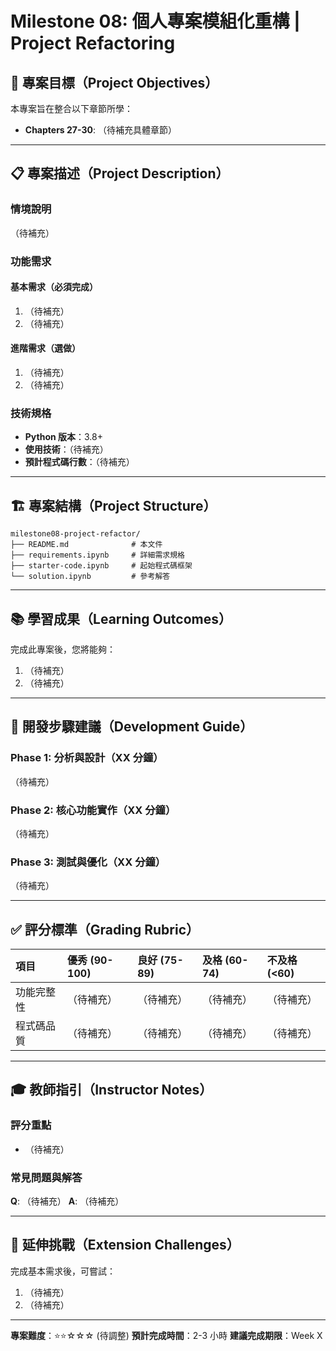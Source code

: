 # Milestone 08: 個人專案模組化重構 | Project Refactoring

## 🎯 專案目標（Project Objectives）

本專案旨在整合以下章節所學：
- **Chapters 27-30**: （待補充具體章節）

---

## 📋 專案描述（Project Description）

### 情境說明
（待補充）

### 功能需求

#### 基本需求（必須完成）
1. （待補充）
2. （待補充）

#### 進階需求（選做）
1. （待補充）
2. （待補充）

### 技術規格
- **Python 版本**：3.8+
- **使用技術**：（待補充）
- **預計程式碼行數**：（待補充）

---

## 🏗️ 專案結構（Project Structure）

```
milestone08-project-refactor/
├── README.md              # 本文件
├── requirements.ipynb     # 詳細需求規格
├── starter-code.ipynb     # 起始程式碼框架
└── solution.ipynb         # 參考解答
```

---

## 📚 學習成果（Learning Outcomes）

完成此專案後，您將能夠：
1. （待補充）
2. （待補充）

---

## 🔧 開發步驟建議（Development Guide）

### Phase 1: 分析與設計（XX 分鐘）
（待補充）

### Phase 2: 核心功能實作（XX 分鐘）
（待補充）

### Phase 3: 測試與優化（XX 分鐘）
（待補充）

---

## ✅ 評分標準（Grading Rubric）

| 項目 | 優秀 (90-100) | 良好 (75-89) | 及格 (60-74) | 不及格 (<60) |
|:-----|:-------------|:------------|:------------|:------------|
| 功能完整性 | （待補充） | （待補充） | （待補充） | （待補充） |
| 程式碼品質 | （待補充） | （待補充） | （待補充） | （待補充） |

---

## 🎓 教師指引（Instructor Notes）

### 評分重點
- （待補充）

### 常見問題與解答
**Q**: （待補充）
**A**: （待補充）

---

## 🚀 延伸挑戰（Extension Challenges）

完成基本需求後，可嘗試：
1. （待補充）
2. （待補充）

---

**專案難度**：⭐⭐☆☆☆ (待調整)
**預計完成時間**：2-3 小時
**建議完成期限**：Week X
